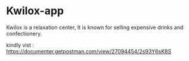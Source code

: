 # Kwilox-app
Kwilox is a relaxation center, It is known for
selling expensive drinks and confectionery.

kindly vist : https://documenter.getpostman.com/view/27094454/2s93Y6sK8S
